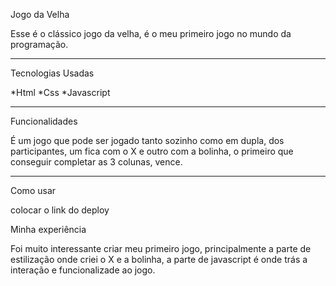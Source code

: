 
Jogo da Velha

Esse é o clássico jogo da velha, é o meu primeiro jogo no mundo da programação.
___________________________________________________

Tecnologias Usadas

*Html
*Css
*Javascript
_________________________________________________________________

Funcionalidades

É um jogo que pode ser jogado tanto sozinho como em dupla, dos participantes, um fica com o X e outro com a bolinha, o primeiro que conseguir completar as 3 colunas, vence.

_________________________________________________________________

Como usar

colocar o link do deploy

Minha experiência

Foi muito interessante criar meu primeiro jogo, principalmente a parte de estilização onde criei o X e a bolinha, a parte de javascript é onde trás a interação e funcionalizade ao jogo.